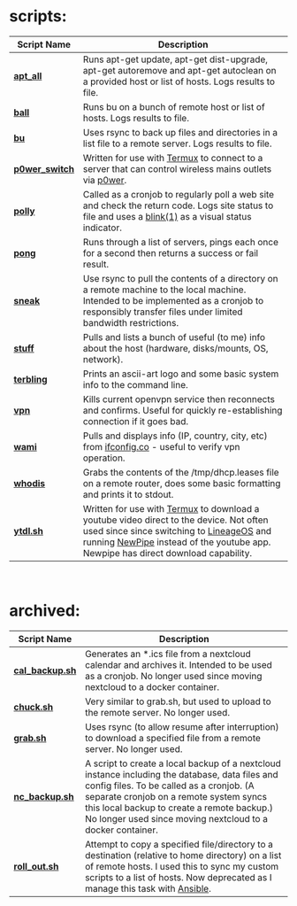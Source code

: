 # scripts:
Script Name                                 | Description
--------------------------------------------|-----------------------------------
[**apt_all**][link_repo_apt_all]            | Runs apt-get update, apt-get dist-upgrade, apt-get autoremove and apt-get autoclean on a provided host or list of hosts.  Logs results to file.
[**ball**][link_repo_ball]                  | Runs bu on a bunch of remote host or list of hosts.  Logs results to file.
[**bu**][link_repo_bu]                      | Uses rsync to back up files and directories in a list file to a remote server.  Logs results to file.
[**p0wer\_switch**][link_repo_p0wer_switch] | Written for use with [Termux][link_web_termux] to connect to a server that can control wireless mains outlets via [p0wer][link_gitlab_clewsy_p0wer].
[**polly**][link_repo_polly]                | Called as a cronjob to regularly poll a web site and check the return code.  Logs site status to file and uses a [blink(1)][link_web_blink1] as a visual status indicator.
[**pong**][link_repo_pong]                  | Runs through a list of servers, pings each once for a second then returns a success or fail result.
[**sneak**][link_repo_sneak]                | Use rsync to pull the contents of a directory on a remote machine to the local machine.  Intended to be implemented as a cronjob to responsibly transfer files under limited bandwidth restrictions.
[**stuff**][link_repo_stuff]                | Pulls and lists a bunch of useful (to me) info about the host (hardware, disks/mounts, OS, network).
[**terbling**][link_repo_terbling]          | Prints an ascii-art logo and some basic system info to the command line.
[**vpn**][link_repo_vpn]                    | Kills current openvpn service then reconnects and confirms.  Useful for quickly re-establishing connection if it goes bad.
[**wami**][link_repo_wami]                  | Pulls and displays info (IP, country, city, etc) from [ifconfig.co][link_web_ifconfig] - useful to verify vpn operation.
[**whodis**][link_repo_whodis]              | Grabs the contents of the /tmp/dhcp.leases file on a remote router, does some basic formatting and prints it to stdout.
[**ytdl.sh**][link_repo_ytdl]               | Written for use with [Termux][link_web_termux] to download a youtube video direct to the device.  Not often used since since switching to [LineageOS][link_web_lineageos] and running [NewPipe][link_web_newpipe] instead of the youtube app.  Newpipe has direct download capability.

<br />  

# archived:
Script Name                                             | Description
--------------------------------------------------------|-----------------------
[**cal\_backup.sh**][link_repo_archive_cal_backup.sh]   | Generates an \*.ics file from a nextcloud calendar and archives it.  Intended to be used as a cronjob.  No longer used since moving nextcloud to a docker container.
[**chuck.sh**][link_repo_archive_chuck.sh]              | Very similar to grab.sh, but used to upload to the remote server.  No longer used.
[**grab.sh**][link_repo_archive_grab.sh]                | Uses rsync (to allow resume after interruption) to download a specified file from a remote server.  No longer used.
[**nc\_backup.sh**][link_repo_archive_nc_backup.sh]     | A script to create a local backup of a nextcloud instance including the database, data files and config files.  To be called as a cronjob.  (A separate cronjob on a remote system syncs this local backup to create a remote backup.)  No longer used since moving nextcloud to a docker container.
[**roll_out.sh**][link_repo_archive_roll_out.sh]        | Attempt to copy a specified file/directory to a destination (relative to home directory) on a list of remote hosts.  I used this to sync my custom scripts to a list of hosts.  Now deprecated as I manage this task with [Ansible][link_web_ansible].


[link_repo_apt_all]:apt_all
[link_repo_ball]:ball
[link_repo_bu]:bu
[link_repo_p0wer_switch]:p0wer_switch
[link_repo_polly]:polly
[link_repo_pong]:pong
[link_repo_sneak]:sneak
[link_repo_stuff]:stuff
[link_repo_terbling]:terbling
[link_repo_vpn]:vpn
[link_repo_wami]:wami
[link_repo_whodis]:whodis
[link_repo_ytdl]:ytdl
[link_repo_archive_cal_backup.sh]:archive/cal_backup.sh
[link_repo_archive_chuck.sh]:archive/chuck.sh
[link_repo_archive_grab.sh]:archive/grab.sh
[link_repo_archive_nc_backup.sh]:archive/nc_backup.sh
[link_repo_archive_roll_out.sh]:archive/roll_out.sh
[link_gitlab_clewsy_p0wer]:https://gitlab.com/clewsy/p0wer
[link_web_termux]:https://termux.com/
[link_web_blink1]:https://blink1.thingm.com/
[link_web_ifconfig]:https://ifconfig.co/
[link_web_lineageos]:https://lineageos.org/
[link_web_newpipe]:https://newpipe.schabi.org/
[link_web_ansible]:https://docs.ansible.com/
